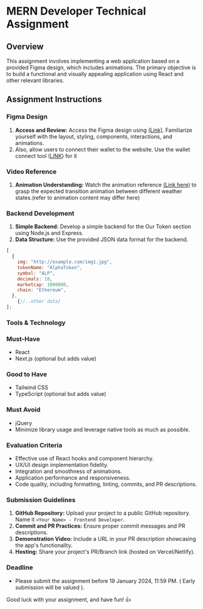  # MERN Developer Technical Assignment

## Overview

This assignment involves implementing a web application based on a provided Figma design, which includes animations. The primary objective is to build a functional and visually appealing application using React and other relevant libraries.

## Assignment Instructions

### Figma Design

1. **Access and Review:** Access the Figma design using [(Link)](https://www.figma.com/file/Z8DFvkPJ8ntFu8jkGpgSc0/Bituniverse?type=design&node-id=0%3A1&mode=design&t=Nm3uK02vsgFOl6OL-1). Familiarize yourself with the layout, styling, components, interactions, and animations.
2. Also, allow users to connect their wallet to the website. Use the wallet connect tool ([LINK](https://docs.walletconnect.com/web3modal/react/about)) for it

### Video Reference

1. **Animation Understanding:** Watch the animation reference [(Link here)](https://drive.google.com/file/d/1QqaOFMQgnfTC9GCFjV3VXpMdEZ6pkzt5/view?usp=sharing) to grasp the expected transition animation between different weather states.(refer to animation content may differ here)

### Backend Development

1. **Simple Backend:** Develop a simple backend for the Our Token section using Node.js and Express.
2. **Data Structure:** Use the provided JSON data format for the backend.

```jsx
[
  {
    img: "http://example.com/img1.jpg",
    tokenName: "AlphaToken",
    symbol: "ALP",
    decimals: 18,
    marketcap: 1000000,
    chain: "Ethereum",
  },
	{//..other data}
];
```

### Tools & Technology

### Must-Have

- React
- Next.js (optional but adds value)

### Good to Have

- Tailwind CSS
- TypeScript (optional but adds value)

### Must Avoid

- jQuery
- Minimize library usage and leverage native tools as much as possible.

### Evaluation Criteria

- Effective use of React hooks and component hierarchy.
- UX/UI design implementation fidelity.
- Integration and smoothness of animations.
- Application performance and responsiveness.
- Code quality, including formatting, linting, commits, and PR descriptions.

### Submission Guidelines

1. **GitHub Repository:** Upload your project to a public GitHub repository. Name it `<Your Name> - Frontend Developer`.
2. **Commit and PR Practices:** Ensure proper commit messages and PR descriptions.
3. **Demonstration Video:** Include a URL in your PR description showcasing the app's functionality.
4. **Hosting:** Share your project's PR/Branch link (hosted on Vercel/Netlify).

### Deadline

- Please submit the assignment before 19 January 2024, 11:59 PM.  ( Early submission will be valued ).

Good luck with your assignment, and have fun! 👍
 
